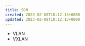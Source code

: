 ```yaml
---
title: SDN
created: 2023-02-08T18:12:13+0800
updated: 2023-02-08T18:12:13+0800
---
```



- VLAN
- VXLAN

